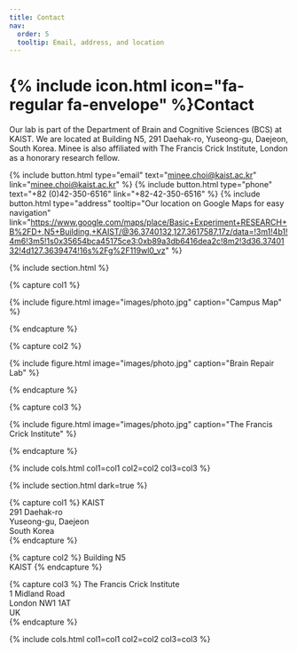 ```yaml
---
title: Contact
nav:
  order: 5
  tooltip: Email, address, and location
---
```


# {% include icon.html icon="fa-regular fa-envelope" %}Contact

Our lab is part of the Department of Brain and Cognitive Sciences (BCS) at KAIST. We are located at Building N5, 291 Daehak-ro, Yuseong-gu, Daejeon, South Korea. Minee is also affiliated with The Francis Crick Institute, London as a honorary research fellow.

{%
  include button.html
  type="email"
  text="minee.choi@kaist.ac.kr"
  link="minee.choi@kaist.ac.kr"
%}
{%
  include button.html
  type="phone"
  text="+82 (0)42-350-6516"
  link="+82-42-350-6516"
%}
{%
  include button.html
  type="address"
  tooltip="Our location on Google Maps for easy navigation"
  link="https://www.google.com/maps/place/Basic+Experiment+RESEARCH+B%2FD+,N5+Building,+KAIST/@36.3740132,127.3617587,17z/data=!3m1!4b1!4m6!3m5!1s0x35654bca45175ce3:0xb89a3db6416dea2c!8m2!3d36.3740132!4d127.3639474!16s%2Fg%2F119wl0_vz"
%}

{% include section.html %}

{% capture col1 %}

{%
  include figure.html
  image="images/photo.jpg"
  caption="Campus Map"
%}

{% endcapture %}

{% capture col2 %}

{%
  include figure.html
  image="images/photo.jpg"
  caption="Brain Repair Lab"
%}

{% endcapture %}

{% capture col3 %}

{%
  include figure.html
  image="images/photo.jpg"
  caption="The Francis Crick Institute"
%}

{% endcapture %}

{% include cols.html col1=col1 col2=col2 col3=col3 %}

{% include section.html dark=true %}

{% capture col1 %}
KAIST <br>
291 Daehak-ro <br>
Yuseong-gu, Daejeon <br>
South Korea <br>
{% endcapture %}

{% capture col2 %}
Building N5 <br>
KAIST
{% endcapture %}

{% capture col3 %}
The Francis Crick Institute <br>
1 Midland Road <br>
London NW1 1AT <br>
UK <br>
{% endcapture %}

{% include cols.html col1=col1 col2=col2 col3=col3 %}
